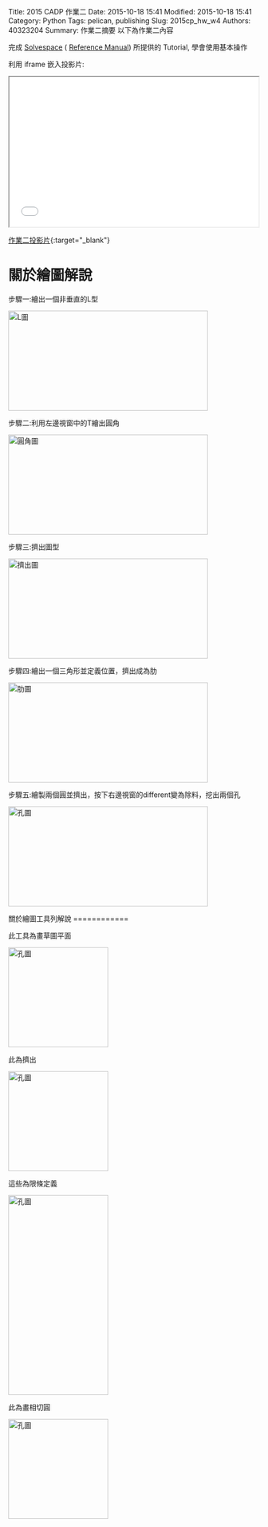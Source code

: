 Title: 2015 CADP 作業二
Date: 2015-10-18 15:41
Modified: 2015-10-18 15:41
Category: Python
Tags: pelican, publishing
Slug: 2015cp_hw_w4
Authors: 40323204
Summary: 作業二摘要
以下為作業二內容

完成 <a href="http://solvespace.com/index.pl">Solvespace</a> ( <a href="http://solvespace.com/ref.pl">Reference Manual</a>) 所提供的 Tutorial, 學會使用基本操作

利用 iframe 嵌入投影片:

<iframe src="simplest2.html" width="500" height="300"></iframe>

[作業二投影片](simplest2.html){:target="_blank"}

關於繪圖解說
============

步驟一:繪出一個非垂直的L型
<p>
<img src="https://copy.com/yYVEvtJi3yHn1Ofy" width="400" height="200" alt="L圖"></img>

步驟二:利用左邊視窗中的T繪出圓角

<img src="https://copy.com/XJ0d1wqxcYPGniQS" width="400" height="200" alt="圓角圖"></img>

步驟三:擠出圖型

<img src="https://copy.com/4IzclRMfkApqQti2" width="400" height="200" alt="擠出圖"></img>

步驟四:繪出一個三角形並定義位置，擠出成為肋

<img src="https://copy.com/s1WUHqF4YIqFrPkX" width="400" height="200" alt="肋圖"></img>

步驟五:繪製兩個圓並擠出，按下右邊視窗的different變為除料，挖出兩個孔

<img src="https://copy.com/AHqohmzfYTsvOlUn" width="400" height="200" alt="孔圖"></img>
</p>
關於繪圖工具列解說
============

此工具為畫草圖平面

<img src="https://copy.com/1HFJxgpBsujzWBHM" width="200" height="200" alt="孔圖"></img>

此為擠出

<img src="https://copy.com/8Jn3otqHA2if10nv" width="200" height="200" alt="孔圖"></img>

這些為限條定義

<img src="https://copy.com/iuOrWTXvo6PRZWH4" width="200" height="400" alt="孔圖"></img>

此為畫相切圓

<img src="https://copy.com/Yc219gSakwLPSqRY" width="200" height="200" alt="孔圖"></img>


